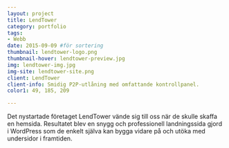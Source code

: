 ```yaml
---
layout: project
title: LendTower 
category: portfolio
tags:
- Webb
date: 2015-09-09 #för sortering
thumbnail: lendtower-logo.png
thumbnail-hover: lendtower-preview.jpg
img: lendtower-img.jpg
img-site: lendtower-site.png
client: LendTower 
client-info: Smidig P2P-utlåning med omfattande kontrollpanel.
color1: 49, 185, 209

---
```

Det nystartade företaget LendTower vände sig till oss när de skulle skaffa en hemsida. Resultatet blev en snygg och professionell landningssida gjord i WordPress som de enkelt själva kan bygga vidare på och utöka med undersidor i framtiden.